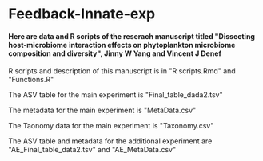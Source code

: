 # Feedback-Innate-exp
#### Here are data and R scripts of the reserach manuscript titled "Dissecting host-microbiome interaction effects on phytoplankton microbiome composition and diversity", Jinny W Yang and Vincent J Denef

R scripts and description of this manuscript is in "R scripts.Rmd" and "Functions.R"

The ASV table for the main experiment is "Final_table_dada2.tsv"

The metadata for the main experiment is "MetaData.csv"

The Taonomy data for the main experiment is "Taxonomy.csv"

The ASV table and metadata for the additional experiment are "AE_Final_table_data2.tsv" and "AE_MetaData.csv"
